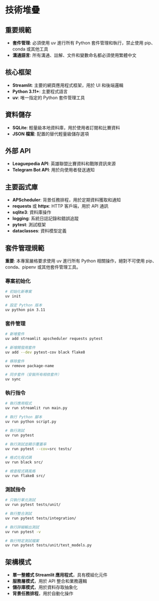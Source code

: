 # 技術堆疊

## 重要規範
- **套件管理**: 必須使用 uv 進行所有 Python 套件管理和執行，禁止使用 pip、conda 或其他工具
- **溝通語言**: 所有溝通、註解、文件和變數命名都必須使用繁體中文

## 核心框架
- **Streamlit**: 主要的網頁應用程式框架，用於 UI 和後端邏輯
- **Python 3.11+**: 主要程式語言
- **uv**: 唯一指定的 Python 套件管理工具

## 資料儲存
- **SQLite**: 輕量級本地資料庫，用於使用者訂閱和比賽資料
- **JSON 檔案**: 配置的替代輕量級儲存選項

## 外部 API
- **Leaguepedia API**: 英雄聯盟比賽資料和戰隊資訊來源
- **Telegram Bot API**: 用於向使用者發送通知

## 主要函式庫
- **APScheduler**: 背景任務排程，用於定期資料獲取和通知
- **requests** 或 **httpx**: HTTP 客戶端，用於 API 通訊
- **sqlite3**: 資料庫操作
- **logging**: 系統日誌記錄和錯誤追蹤
- **pytest**: 測試框架
- **dataclasses**: 資料模型定義

## 套件管理規範
**重要**: 本專案嚴格要求使用 uv 進行所有 Python 相關操作，絕對不可使用 pip、conda、pipenv 或其他套件管理工具。

### 專案初始化
```bash
# 初始化新專案
uv init

# 設定 Python 版本
uv python pin 3.11
```

### 套件管理
```bash
# 新增套件
uv add streamlit apscheduler requests pytest

# 新增開發用套件
uv add --dev pytest-cov black flake8

# 移除套件
uv remove package-name

# 同步套件（安裝所有相依套件）
uv sync
```

### 執行指令
```bash
# 執行應用程式
uv run streamlit run main.py

# 執行 Python 腳本
uv run python script.py

# 執行測試
uv run pytest

# 執行測試並顯示覆蓋率
uv run pytest --cov=src tests/

# 格式化程式碼
uv run black src/

# 檢查程式碼風格
uv run flake8 src/
```

### 測試指令
```bash
# 只執行單元測試
uv run pytest tests/unit/

# 執行整合測試
uv run pytest tests/integration/

# 執行詳細輸出測試
uv run pytest -v

# 執行特定測試檔案
uv run pytest tests/unit/test_models.py
```

## 架構模式
- **單一整體式 Streamlit 應用程式**，具有模組化元件
- **服務層模式**，用於 API 整合和業務邏輯
- **儲存庫模式**，用於資料存取抽象化
- **背景任務排程**，用於自動化操作